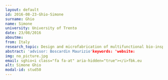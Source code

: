```yaml
---
layout: default 
id: 2016-08-23-Ghio-Simone
surname: Ghio
name: Simone
university: University of Trento
date: 23/08/2016
aboutme: 
from: Italy
research_topic: Design and microfabrication of multifunctional bio-inspires surfaces
abstract: 'advisor: Boscardin Maurizio'keywords: 'website: 
img: no_picture.jpg
email: sghio<i class="fa fa-at" aria-hidden="true"></i>fbk.eu
alt: Simone Ghio
modal-id: stud50
---
```

